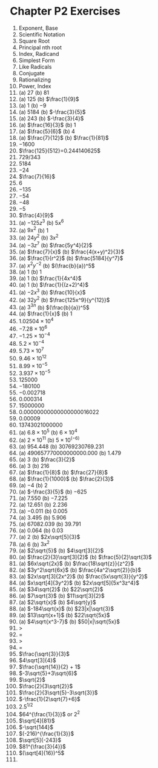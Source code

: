 # Chapter P2 Exercises
1. Exponent, Base
2. Scientific Notation
3. Square Root
4. Principal nth root
5. Index, Radicand
6. Simplest Form
7. Like Radicals
8. Conjugate
9. Rationalizing
10. Power, Index
11. (a) $27$ (b) $81$
12. (a) $125$ (b) $\frac{1}{9}$
13. (a) $1$ (b) $-9$
14. (a) $5184$ (b) $-\frac{3}{5}$
15. (a) $243$ (b) $-\frac{3}{4}$
16. (a) $\frac{16}{3}$ (b) $1$
17. (a) $\frac{5}{6}$ (b) $4$
18. (a) $\frac{7}{12}$ (b) $\frac{1}{81}$
19. $-1600$
20. $\frac{125}{512}=0.244140625$
21. $729/343$
22. $5184$
23. $-24$
24. $\frac{7}{16}$
25. $6$
26. $-135$
27. $-54$
28. $-48$
29. $-5$
30. $\frac{4}{9}$
31. (a) $-125z^3$ (b) $5x^6$
32. (a) $9x^2$ (b) $1$
33. (a) $24y^2$ (b) $3x^2$
34. (a) $-3z^7$ (b) $\frac{5y^4}{2}$
35. (a) $\frac{7}{x}$ (b) $\frac{4(x+y)^2}{3}$
36. (a) $\frac{1}{r^2}$ (b) $\frac{5184}{y^7}$
37. (a) $x^2y^{-2}$ (b) $(\frac{b}{a})^5$
38. (a) $1$ (b) $1$
39. (a) $1$ (b) $\frac{1}{4x^4}$
40. (a) $1$ (b) $\frac{1}{(z+2)^4}$
41. (a) $-2x^3$ (b) $\frac{10}{x}$
42. (a) $32y^2$ (b) $\frac{125x^9}{y^{12}}$
43. (a) $3^{3n}$ (b) $(\frac{b}{a})^5$
44. (a) $\frac{1}{x}$ (b) $1$
45. $1.02504 \times 10^4$
46. $-7.28 \times 10^6$
47. $-1.25 \times 10^{-4}$
48. $5.2 \times 10^{-4}$
49. $5.73 \times 10^7$
50. $9.46 \times 10^{12}$
51. $8.99 \times 10^{-5}$
52. $3.937 \times 10^{-5}$
53. $125000$
54. $-180100$
55. $-0.002718$
56. $0.000314$
57. $15000000$
58. $0.00000000000000000016022$
59. $0.00009$
60. $13743021000000$
61. (a) $6.8 \times 10^5$ (b) $6 \times 10^4$
62. (a) $2 \times 10^11$ (b) $5 \times 10^(-6)$
63. (a) $954.448$ (b) $30769230769.231$
64. (a) $490657770000000000.000$ (b) $1.479$
65. (a) $3$ (b) $\frac{3}{2}$
66. (a) $3$ (b) $216$
67. (a) $\frac{1}{8}$ (b) $\frac{27}{8}$
68. (a) $\frac{1}{1000}$ (b) $\frac{2}{3}$
69. (a) $-4$ (b) $2$
70. (a) $-\frac{3}{5}$ (b) $-625$
71. (a) $7.550$ (b) $-7.225$
72. (a) $12.651$ (b) $2.236$
73. (a) $-0.011$ (b) $0.005$
74. (a) $3.495$ (b) $5.906$
75. (a) $67082.039$ (b) $39.791$
76. (a) $0.064$ (b) $0.03$
77. (a) $2$ (b) $2x\sqrt[5]{3}$
78. (a) $6$ (b) $3x^2$
79. (a) $2\sqrt{5}$ (b) $4\sqrt[3]{2}$
80. (a) $\frac{2}{3}\sqrt[3]{2}$ (b) $\frac{5}{2}\sqrt{3}$
81. (a) $6x\sqrt{2x}$ (b) $\frac{18\sqrt{z}}{z^2}$
82. (a) $3y^2\sqrt{6x}$ (b) $\frac{4a^2\sqrt{2}}{b}$
83. (a) $2x\sqrt[3]{2x^2}$ (b) $\frac{5x\sqrt{3}}{y^2}$
84. (a) $x\sqrt[4]{3y^2}$ (b) $2x\sqrt[5]{5x^3z^4}$
85. (a) $34\sqrt{2}$ (b) $22\sqrt{2}$
86. (a) $7\sqrt{3}$ (b) $11\sqrt[3]{2}$
87. (a) $2\sqrt{x}$ (b) $4\sqrt{y}$
88. (a) $-184\sqrt{x}$ (b) $23|x|\sqrt{3}$
89. (a) $13\sqrt{x+1}$ (b) $22\sqrt{5x}$
90. (a) $4\sqrt{x^3-7}$ (b) $50|x|\sqrt{5x}$
91. $>$
92. $=$
93. $>$
94. $=$
95. $\frac{\sqrt{3}}{3}$
96. $4\sqrt[3]{4}$
97. $\frac{\sqrt{14}}{2} + 1$
98. $-3\sqrt{5}+3\sqrt{6}$
99. $\sqrt{2}$
100. $\frac{2}{3\sqrt{2}}$
101. $\frac{2}{3\sqrt{5}-3\sqrt{3}}$
102. $-\frac{1}{2\sqrt{7}+6}$
103. $2.5^{1/2}$
104. $64^{\frac{1}{3}}$ or $2^2$
105. $\sqrt[4]{81}$
106. $-\sqrt{144}$
107. $(-216)^{\frac{1}{3}}$
108. $\sqrt[5]{-243}$
109. $81^{\frac{3}{4}}$
110. $(\sqrt[4]{16})^5$
111. 
